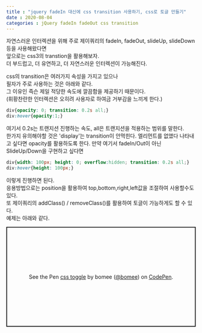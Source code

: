 ```yaml
---
title : "jquery fadeIn 대신에 css transition 사용하기, css로 토글 만들기"
date : 2020-08-04
categories : jQuery fadeIn fadeOut css transition
---
```


자연스러운 인터렉션을 위해 주로 제이쿼리의 fadeIn, fadeOut, slideUp, slideDown등을 사용해왔다면   
앞으로는 css3의 transtion을 활용해보자.   
더 부드럽고, 더 유연하고, 더 자연스러운 인터렉션이 가능해진다.   
   
css의 transition은 여러가지 속성을 가지고 있으나   
필자가 주로 사용하는 것은 아래와 같다.   
그 이유인 즉슨 제일 적당한 속도에 깔끔함을 제공하기 때문이다.   
(휘황찬란한 인터렉션은 오히려 사용자로 하여금 거부감을 느끼게 한다.)   
```css
div{opacity: 0; transition: 0.2s all;}
div:hover{opacity:1;}
```
여기서 0.2s는 트랜지션 진행하는 속도, all은 트랜지션을 적용하는 범위를 말한다.   
한가지 유의해야할 것은 'display'는 transition이 안먹힌다.
엘리먼트를 없앴다 나타내고 싶다면 opacity를 활용하도록 한다.
만약 여기서 fadeIn/Out이 아닌 SlideUp/Down을 구현하고 싶다면
```css
div{width: 100px; height: 0; overflow:hidden; transition: 0.2s all;}
div:hover{height: 100px;}
```
이렇게 진행하면 된다.    
응용방법으로는 position을 활용하여 top,bottom,right,left값을 조절하여 사용할수도 있다.   
또 제이쿼리의 addClass() / removeClass()를 활용하여 토글이 가능하게도 할 수 있다.   
예제는 아래와 같다.   

<p class="codepen" data-height="265" data-theme-id="dark" data-default-tab="js,result" data-user="bomee" data-slug-hash="PoNYxge" style="height: 265px; box-sizing: border-box; display: flex; align-items: center; justify-content: center; border: 2px solid; margin: 1em 0; padding: 1em;" data-pen-title="css toggle">
  <span>See the Pen <a href="https://codepen.io/bomee/pen/PoNYxge">
  css toggle</a> by bomee (<a href="https://codepen.io/bomee">@bomee</a>)
  on <a href="https://codepen.io">CodePen</a>.</span>
</p>
<script async src="https://static.codepen.io/assets/embed/ei.js"></script>


